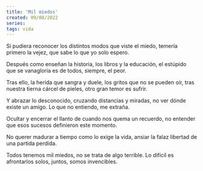 ```yaml
---
title: 'Mil miedos'
created: 09/08/2022
series:
tags: vida
---
```


Si pudiera reconocer
los distintos modos que viste el miedo,
temería primero la vejez,
que sabe lo que yo solo espero.

Después como enseñan la historia,
los libros y la educación,
el estúpido que se vanagloria
es de todos, siempre, el peor.

Tras ello, la herida que sangra y duele,
los gritos que no se pueden oír,
tras nuestra tierna cárcel de pieles,
otro gran temor es sufrir.

Y abrazar lo desconocido,
cruzando distancias y miradas,
no ver dónde existe un amigo.
Lo que no entiendo, me extraña.

Ocultar y encerrar el llanto
de cuando nos quema un recuerdo,
no entender que esos sucesos
definieron este momento.

No querer madurar a tiempo
como lo exige la vida,
ansiar la falaz libertad
de una partida perdida.

Todos tenemos mil miedos,
no se trata de algo terrible.
Lo difícil es afrontarlos solos,
juntos, somos invencibles.
